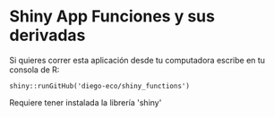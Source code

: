# Shiny App Funciones y sus derivadas

Si quieres correr esta aplicación desde tu computadora escribe en tu consola de R:

```
shiny::runGitHub('diego-eco/shiny_functions')
```

Requiere tener instalada la librería 'shiny'
